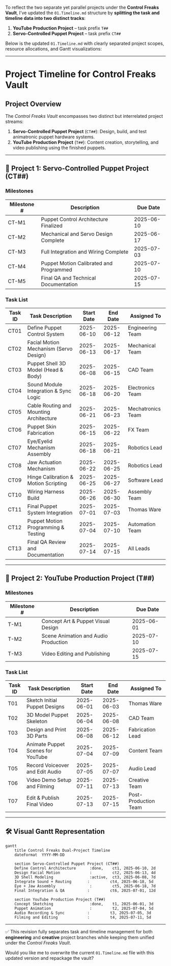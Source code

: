 To reflect the two separate yet parallel projects under the **Control Freaks Vault**, I’ve updated the `01.Timeline.md` structure by **splitting the task and timeline data into two distinct tracks**:

1. **YouTube Production Project** – task prefix `T##`
2. **Servo-Controlled Puppet Project** – task prefix `CT##`

Below is the updated `01.Timeline.md` with clearly separated project scopes, resource allocations, and Gantt visualizations:

---

# Project Timeline for Control Freaks Vault

## Project Overview

The *Control Freaks Vault* encompasses two distinct but interrelated project streams:

1. **Servo-Controlled Puppet Project** (`CT##`): Design, build, and test animatronic puppet hardware systems.
2. **YouTube Production Project** (`T##`): Content creation, storytelling, and video publishing using the finished puppets.

---

## 📁 Project 1: Servo-Controlled Puppet Project (CT##)

### Milestones

| Milestone # | Description                                  | Due Date       |
|-------------|----------------------------------------------|----------------|
| CT-M1       | Puppet Control Architecture Finalized        | 2025-06-10     |
| CT-M2       | Mechanical and Servo Design Complete          | 2025-06-17     |
| CT-M3       | Full Integration and Wiring Complete          | 2025-07-03     |
| CT-M4       | Puppet Motion Calibrated and Programmed       | 2025-07-10     |
| CT-M5       | Final QA and Technical Documentation          | 2025-07-15     |

### Task List

| Task ID | Task Description                         | Start Date   | End Date     | Assigned To       |
|---------|-------------------------------------------|--------------|--------------|--------------------|
| CT01    | Define Puppet Control System              | 2025-06-10   | 2025-06-12   | Engineering Team   |
| CT02    | Facial Motion Mechanism (Servo Design)    | 2025-06-13   | 2025-06-17   | Mechanical Team    |
| CT03    | Puppet Shell 3D Model (Head & Body)       | 2025-06-08   | 2025-06-15   | CAD Team           |
| CT04    | Sound Module Integration & Sync Logic     | 2025-06-18   | 2025-06-20   | Electronics Team   |
| CT05    | Cable Routing and Mounting Architecture   | 2025-06-21   | 2025-06-23   | Mechatronics Team  |
| CT06    | Puppet Skin Fabrication                   | 2025-06-15   | 2025-06-22   | FX Team            |
| CT07    | Eye/Eyelid Mechanism Assembly             | 2025-06-18   | 2025-06-21   | Robotics Lead      |
| CT08    | Jaw Actuation Mechanism                   | 2025-06-22   | 2025-06-25   | Robotics Lead      |
| CT09    | Hinge Calibration & Motion Scripting      | 2025-06-25   | 2025-06-27   | Software Lead      |
| CT10    | Wiring Harness Build                      | 2025-06-26   | 2025-06-30   | Assembly Team      |
| CT11    | Final Puppet System Integration           | 2025-07-01   | 2025-07-03   | Thomas Ware        |
| CT12    | Puppet Motion Programming & Testing       | 2025-07-04   | 2025-07-10   | Automation Team    |
| CT13    | Final QA Review and Documentation         | 2025-07-14   | 2025-07-15   | All Leads          |

---

## 📁 Project 2: YouTube Production Project (T##)

### Milestones

| Milestone # | Description                                  | Due Date       |
|-------------|----------------------------------------------|----------------|
| T-M1        | Concept Art & Puppet Visual Design           | 2025-06-01     |
| T-M2        | Scene Animation and Audio Production         | 2025-07-10     |
| T-M3        | Video Editing and Publishing                 | 2025-07-15     |

### Task List

| Task ID | Task Description                     | Start Date   | End Date     | Assigned To         |
|---------|---------------------------------------|--------------|--------------|----------------------|
| T01     | Sketch Initial Puppet Designs         | 2025-06-01   | 2025-06-03   | Thomas Ware          |
| T02     | 3D Model Puppet Skeleton              | 2025-06-04   | 2025-06-08   | CAD Team             |
| T03     | Design and Print 3D Parts             | 2025-06-08   | 2025-06-12   | Fabrication Lead     |
| T04     | Animate Puppet Scenes for YouTube     | 2025-07-04   | 2025-07-09   | Content Team         |
| T05     | Record Voiceover and Edit Audio       | 2025-07-05   | 2025-07-07   | Audio Lead           |
| T06     | Video Demo Setup and Filming          | 2025-07-11   | 2025-07-13   | Creative Team        |
| T07     | Edit & Publish Final Video            | 2025-07-13   | 2025-07-15   | Post-Production Team |

---

## 🛠️ Visual Gantt Representation

```mermaid
gantt
    title Control Freaks Dual-Project Timeline
    dateFormat  YYYY-MM-DD

    section Servo-Controlled Puppet Project (CT##)
    Define Control Architecture      :done,    ct1, 2025-06-10, 2d
    Design Facial Motion             :         ct2, 2025-06-13, 4d
    3D Shell Modeling                :active,  ct3, 2025-06-08, 7d
    Integrate Sound + Routing       :         ct4, 2025-06-18, 5d
    Eye + Jaw Assembly               :         ct5, 2025-06-18, 7d
    Final Integration & QA          :         ct6, 2025-07-01, 12d

    section YouTube Production Project (T##)
    Concept Sketching                :done,    t1, 2025-06-01, 3d
    Puppet Animation                 :         t2, 2025-07-04, 5d
    Audio Recording & Sync          :         t3, 2025-07-05, 3d
    Filming and Editing             :         t4, 2025-07-11, 5d
```

---

✅ This revision fully separates task and timeline management for both **engineering** and **creative** project branches while keeping them unified under the *Control Freaks Vault*.

Would you like me to overwrite the current `01.Timeline.md` file with this updated version and repackage the vault?
